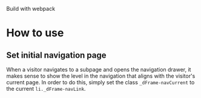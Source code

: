 Build with webpack


# How to use

## Set initial navigation page

When a visitor navigates to a subpage and opens the navigation drawer, it makes sense to
show the level in the navigation that aligns with the visitor's current page. In order to
do this, simply set the class ``_dFrame-navCurrent`` to the current ``li._dFrame-navLink``. 